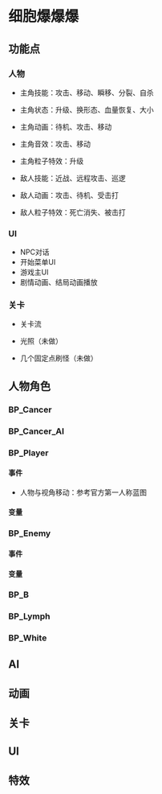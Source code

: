 # 细胞爆爆爆

## 功能点

### 人物

- 主角技能：攻击、移动、瞬移、分裂、自杀
- 主角状态：升级、换形态、血量恢复、大小
- 主角动画：待机、攻击、移动
- 主角音效：攻击、移动
- 主角粒子特效：升级



- 敌人技能：近战、远程攻击、巡逻
- 敌人动画：攻击、待机、受击打
- 敌人粒子特效：死亡消失、被击打



### UI

- NPC对话
- 开始菜单UI
- 游戏主UI
- 剧情动画、结局动画播放



### 关卡

- 关卡流

- 光照（未做）
- 几个固定点刷怪（未做）



## 人物角色

### BP_Cancer

### BP_Cancer_AI

### BP_Player



#### 事件

- 人物与视角移动：参考官方第一人称蓝图







#### 变量





### BP_Enemy

#### 事件



#### 变量





### BP_B


### BP_Lymph

### BP_White






## AI



## 动画



## 关卡



## UI


## 特效
